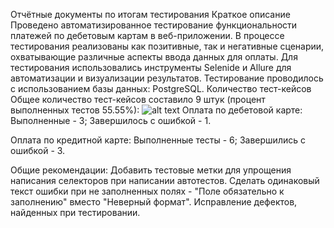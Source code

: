 Отчётные документы по итогам тестирования Краткое описание Проведено автоматизированное тестирование функциональности платежей по дебетовым картам в веб-приложении. В процессе тестирования реализованы как позитивные, так и негативные сценарии, охватывающие различные аспекты ввода данных для оплаты. Для тестирования использовались инструменты Selenide и Allure для автоматизации и визуализации результатов. Тестирование проводилось с использованием базы данных: PostgreSQL. Количество тест-кейсов Общее количество тест-кейсов составило 9 штук (процент выполненных тестов 55.55%):
![alt text](file:///c%3A/Users/User/OneDrive/%D0%A0%D0%B0%D0%B1%D0%BE%D1%87%D0%B8%D0%B9%20%D1%81%D1%82%D0%BE%D0%BB/allure.png)
Оплата по дебетовой карте: Выполненные - 3; Завершилось с ошибкой - 1.

Оплата по кредитной карте: Выполненные тесты - 6; Завершились с ошибкой - 3.

Общие рекомендации: Добавить тестовые метки для упрощения написания селекторов при написании автотестов. Сделать одинаковый текст ошибки при не заполненных полях - "Поле обязательно к заполнению" вместо "Неверный формат". Исправление дефектов, найденных при тестировании.